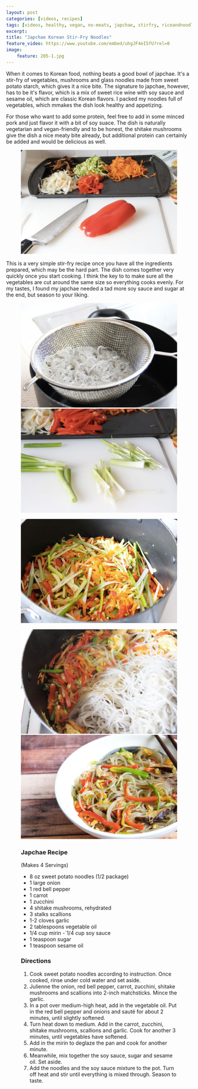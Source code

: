 ```yaml
---
layout: post
categories: [videos, recipes]
tags: [videos, healthy, vegan, no-meats, japchae, stirfry, riceandnoodles, korean]
excerpt: 
title: "Japchae Korean Stir-Fry Noodles" 
feature_video: https://www.youtube.com/embed/uhgJF4eI5fU?rel=0
image:   
    feature: 205-1.jpg
---
```


When it comes to Korean food, nothing beats a good bowl of japchae.  It's  a stir-fry of vegetables, mushrooms and glass noodles made from sweet potato starch, which gives it a nice bite.  The signature to japchae, however, has to be it's flavor, which is a mix of sweet rice wine with soy sauce and sesame oil, which are classic Korean flavors.  I packed my noodles full of vegetables, which mmakes the dish look healthy and appetizing.  

For those who want to add some protein, feel free to add in some minced pork and just flavor it with a bit of soy suace.  The dish is naturally vegetarian and vegan-friendly and to be honest, the shitake mushrooms give the dish a nice meaty bite already, but additional protein can certainly be added and would be delicious as well.
<figure>
    <img src="/images/205-5.jpg">
</figure>

This is a very simple stir-fry recipe once you have all the ingredients prepared, which may be the hard part.  The dish comes together very quickly once you start cooking.  I think the key to to make sure all the vegetables are cut around the same size so everything cooks evenly. For my tastes, I found my japchae needed a tad more soy sauce and sugar at the end, but season to your liking.

<figure class="half">
<img src="/images/205-4.jpg">
    <img src="/images/205-6.jpg">
</figure>

<figure>
    <img src="/images/205-8.jpg">
</figure>

<figure class="half">
<img src="/images/205-9.jpg">
    <img src="/images/205-11.jpg">
</figure>

<figure class="ingredients" markdown="1">

### Japchae Recipe

(Makes 4 Servings)

- 8 oz sweet potato noodles (1/2 package)
- 1 large onion
- 1 red bell pepper
- 1 carrot
- 1 zucchini
- 4 shitake mushrooms, rehydrated
- 3 stalks scallions
- 1-2 cloves garlic
- 2 tablespoons vegetable oil
- 1/4 cup mirin
-`1/4 cup soy sauce
- 1 teaspoon sugar
- 1 teaspoon sesame oil
 

</figure>
<figure class="directions" markdown="1">

### Directions

1. Cook sweet potato noodles according to instruction.  Once cooked, rinse under cold water and set aside.
2. Julienne the onion, red bell pepper, carrot, zucchini, shitake mushrooms and scallions into 2-inch matchsticks. Mince the garlic.
3. In a pot over medium-high heat, add in the vegetable oil.  Put in the red bell pepper and onions and sauté for about 2 minutes, until slightly softened. 
4. Turn heat down to medium.  Add in the carrot, zucchini, shitake mushrooms, scallions and garlic.  Cook for another 3 minutes, until vegetables have softened.
5. Add in the mirin to deglaze the pan and cook for another minute.
6. Meanwhile, mix together the soy sauce, sugar and sesame oil.  Set aside.
7. Add the noodles and the soy sauce mixture to the pot.  Turn off heat and stir until everything is mixed through.  Season to taste.

</figure>
